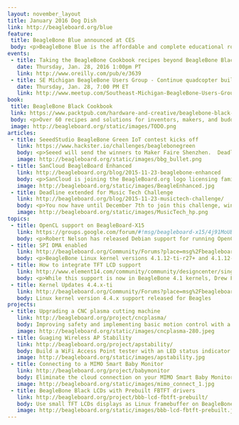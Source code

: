 ```yaml
---
layout: november_layout
title: January 2016 Dog Dish
link: http://beagleboard.org/blue
feature:
 title: BeagleBone Blue announced at CES
 body: <p>BeagleBone Blue is the affordable and complete educational robotics controller built around the popular BeagleBone open hardware computer.  With complete robotics education curriculum, barriers to learning and growing are completely eliminated.</p>
events:
 - title: Taking the BeagleBone Cookbook recipes beyond BeagleBone Black
   date: Thursday, Jan. 28, 2016 1:00pm PT
   link: http://www.oreilly.com/pub/e/3639
 - title: SE Michigan BeagleBone Users Group - Continue quadcopter build, discuss Penguicon
   date: Thursday, Jan. 28, 7:00 PM ET
   link: http://www.meetup.com/Southeast-Michigan-BeagleBone-Users-Group/events/227365084/
book:
 title: BeagleBone Black Cookbook
 link: https://www.packtpub.com/hardware-and-creative/beaglebone-black-cookbook
 body: <p>Over 60 recipes and solutions for inventors, makers, and budding engineers to create projects using the BeagleBone Black</p>
 image: http://beagleboard.org/static/images/TODO.png
articles:
 - title: SeeedStudio BeagleBone Green IoT contest kicks off
   link: https://www.hackster.io/challenges/beaglebonegreen
   body: <p>Seeed will send the winners to Maker Faire Shenzhen.  Deadline to submit your project idea is: Feb 22.  Project build deadline will then be: Mar 31</p>
   image: http://beagleboard.org/static/images/bbg_bullet.png
 - title: SanCloud BeagleBoard Enhanced
   link: http://beagleboard.org/blog/2015-11-23-beaglebone-enhanced
   body: <p>SanCloud is joining the BeagleBoard.org logo licensing family and enhancing the open hardware BeagleBone Black design you love with more features than you thought possible! The SanCloud BeagleBone Enhanced is an ultra-powered embedded computer that adds 1GB DDR3, Gigabit Ethernet, sensors, SPI flash and more and can <em>(still)</em> fit in a mint tin.</p>
   image: http://beagleboard.org/static/images/BeagleEnhanced.jpg
 - title: Deadline extended for Music Tech Challenge
   link: http://beagleboard.org/blog/2015-11-23-musictech-challenge/
   body: <p>You now have until December 7th to join this challenge, win cool prizes and advance the state of open hardware music.</p>
   image: http://beagleboard.org/static/images/MusicTech_hp.png
topics:
 - title: OpenCL support on BeagleBoard-X15
   link: https://groups.google.com/forum/#!msg/beagleboard-x15/4j91MoUBKO4/EnXP0zqeCAAJ
   body: <p>Robert Nelson has released Debian support for running OpenCL to easily program the BeagleBoard-X15 C66 DSPs.</p>
 - title: SPI DMA enabled
   link: http://beagleboard.org/Community/Forums?place=msg%2Fbeagleboard%2F_22bW7vMkW0%2F16mBP2faAQAJ
   body: <p>BeagleBone Linux kernel versions 4.1.12-ti-r27+ and 4.1.12-ti-rt-r27+ now support DMA for SPI transfers over 160 bytes.</p>
 - title: How to integrate TFT LCD support
   link: http://www.element14.com/community/community/designcenter/single-board-computers/next-gen_beaglebone/blog/2015/11/19/build-fbtft-drviers-for-ti-linux-41-kernel
   body: <p>While this support is now in BeagleBone 4.1 kernels, Drew Fustini explores how he added it before it was enabled by default.</p>
 - title: Kernel Updates 4.4.x-ti
   link: http://beagleboard.org/Community/Forums?place=msg%2Fbeagleboard%2F0zuP8nkygj4%2FJkyW_myyBwAJ
   body: Linux kernel version 4.4.x support released for Beagles
projects:
 - title: Upgrading a CNC plasma cutting machine
   link: http://beagleboard.org/project/cncplasma/
   body: Improving safety and implementing basic motion control with a BeagleBone Black
   image: http://beagleboard.org/static/images/cncplasma-280.jpeg
 - title: Guaging Wireless AP Stability
   link: http://beagleboard.org/project/apstability/
   body: Build a WiFi Access Point tester with an LED status indicator
   image: http://beagleboard.org/static/images/apstability.jpg
 - title: Connecting to a MIMO Smart Baby Monitor
   link: http://beagleboard.org/project/babymonitor
   body: Eliminate the cloud connection on your MIMO Smart Baby Monitor using a BeagleBone and Bluetooth Low Energy
   image: http://beagleboard.org/static/images/mimo_connect_1.jpg
 - title: BeagleBone Black LCDs with Prebuilt FBTFT drivers
   link: http://beagleboard.org/project/bbb-lcd-fbtft-prebuilt/
   body: Use small TFT LCDs displays as Linux framebuffer on BeagleBone Black using pre-built fbtft drivers for Linux 3.8.13-bone50
   image: http://beagleboard.org/static/images/bbb-lcd-fbtft-prebuilt.jpeg
---
```

